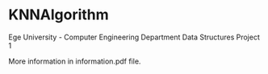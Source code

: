 # KNNAlgorithm

Ege University - Computer Engineering Department Data Structures Project 1

More information in information.pdf file.
